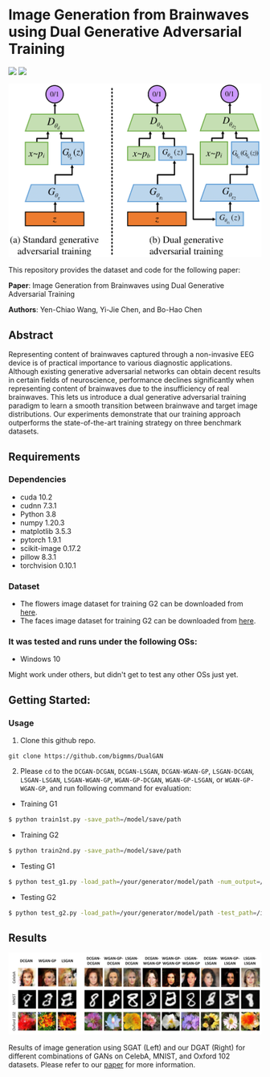 # Image Generation from Brainwaves using Dual Generative Adversarial Training

<!--
[![License: CC BY-NC-SA 4.0](https://img.shields.io/badge/License-CC%20BY--NC--SA%204.0-lightgrey.svg?style=flat-square)](https://creativecommons.org/licenses/by-nc-sa/4.0/)
[![Hits](https://hits.seeyoufarm.com/api/count/incr/badge.svg?url=https%3A%2F%2Fgithub.com%2Fbigmms%2Fchen_tits21&count_bg=%2379C83D&title_bg=%23555555&icon=&icon_color=%23E7E7E7&title=hits&edge_flat=false)](https://hits.seeyoufarm.com)
 -->
![](https://img.shields.io/badge/Pytorch-1.9.1-yellow)
![](https://img.shields.io/badge/Cuda-10.2-blue)

![](img/framework.png)


This repository provides the dataset and code for the following paper:

**Paper**: Image Generation from Brainwaves using Dual Generative Adversarial Training

**Authors**: Yen-Chiao Wang, Yi-Jie Chen, and Bo-Hao Chen
<!--
in [IEEE TITS](https://ieeexplore.ieee.org/document/9357944).
 -->


## Abstract
Representing content of brainwaves captured through a non-invasive EEG device is of practical importance to various diagnostic applications. Although existing generative adversarial networks can obtain decent results in certain fields of neuroscience, performance declines significantly when representing content of brainwaves due to the insufficiency of real brainwaves. This lets us introduce a dual generative adversarial training paradigm to learn a smooth transition between brainwave and target image distributions. Our experiments demonstrate that our training approach outperforms the state-of-the-art training strategy on three benchmark datasets.

## Requirements

### Dependencies
* cuda 10.2
* cudnn 7.3.1
* Python 3.8
* numpy 1.20.3
* matplotlib 3.5.3
* pytorch 1.9.1
* scikit-image 0.17.2
* pillow 8.3.1
* torchvision 0.10.1

### Dataset
* The flowers image dataset for training G2 can be downloaded from [here](https://www.robots.ox.ac.uk/~vgg/data/flowers/102/).
* The faces image dataset for training G2 can be downloaded from [here](https://mmlab.ie.cuhk.edu.hk/projects/CelebA.html).

### It was tested and runs under the following OSs:
* Windows 10

Might work under others, but didn't get to test any other OSs just yet.

## Getting Started:
### Usage
1. Clone this github repo. 
```
git clone https://github.com/bigmms/DualGAN
```
2. Please `cd` to the `DCGAN-DCGAN`, `DCGAN-LSGAN`, `DCGAN-WGAN-GP`, `LSGAN-DCGAN`, `LSGAN-LSGAN`, `LSGAN-WGAN-GP`, `WGAN-GP-DCGAN`, `WGAN-GP-LSGAN`, or `WGAN-GP-WGAN-GP`,  and run following command for evaluation:

* Training G1
```bash
$ python train1st.py -save_path=/model/save/path
```
* Training G2
```bash
$ python train2nd.py -save_path=/model/save/path
```
* Testing G1
```bash
$ python test_g1.py -load_path=/your/generator/model/path -num_output=/output/number
```
* Testing G2
```bash
$ python test_g2.py -load_path=/your/generator/model/path -test_path=/input/test/file -num_output=/output/number
```

## Results
![](img/results.png)

Results of image generation using SGAT (Left) and our DGAT (Right) for different combinations of GANs on CelebA, MNIST, and Oxford 102 datasets. Please refer to our [paper](https://ieeexplore.ieee.org/document/9357944) for more information.

<!--
## License + Attribution
This code is licensed under [CC BY-NC-SA 4.0](https://creativecommons.org/licenses/by-nc-sa/4.0/). Commercial usage is not permitted. If you use this code in a scientific publication, please cite the following [paper](https://ieeexplore.ieee.org/document/9357944):
```
@ARTICLE{ChenTITS2021,  
 author={Chen, Bo-Hao and Ye, Shiting and Yin, Jia-Li and Cheng, Hsiang-Yin and Chen, Dewang}, 
 journal={IEEE Transactions on Intelligent Transportation Systems},  
 title={Deep Trident Decomposition Network for Single License Plate Image Glare Removal},  
 year={2022}, 
 volume={23}, 
 number={7}, 
 pages={6596-6607}, 
 doi={10.1109/TITS.2021.3058530}}
```
 -->